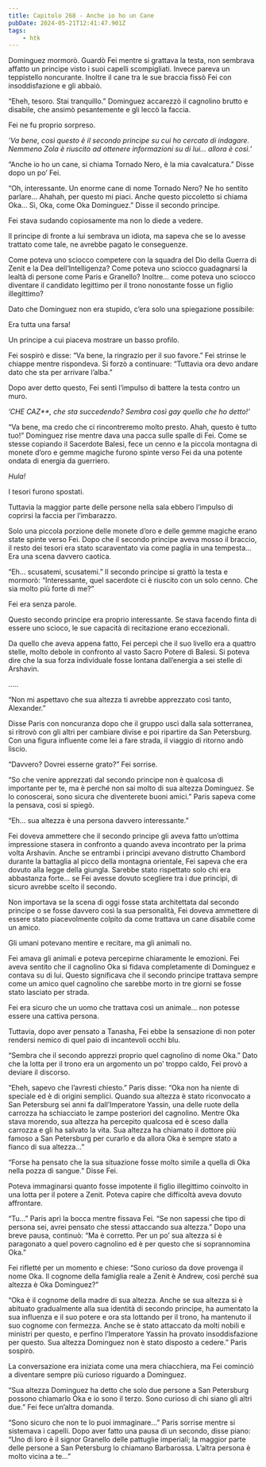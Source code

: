 ```yaml
---
title: Capitolo 268 - Anche io ho un Cane
pubDate: 2024-05-21T12:41:47.901Z
tags:
    - htk
---
```


Dominguez mormorò. Guardò Fei mentre si grattava la testa, non sembrava affatto un principe visto i suoi capelli scompigliati. Invece pareva un teppistello noncurante. Inoltre il cane tra le sue braccia fissò Fei con insoddisfazione e gli abbaiò.

“Eheh, tesoro. Stai tranquillo.” Dominguez accarezzò il cagnolino brutto e disabile, che ansimò pesantemente e gli leccò la faccia.

Fei ne fu proprio sorpreso.

<em>’Va bene, così questo è il secondo principe su cui ho cercato di indagare. Nemmeno Zola è riuscito ad ottenere informazioni su di lui… allora è così.’</em>

“Anche io ho un cane, si chiama Tornado Nero, è la mia cavalcatura.” Disse dopo un po’ Fei.

“Oh, interessante. Un enorme cane di nome Tornado Nero? Ne ho sentito parlare… Ahahah, per questo mi piaci. Anche questo piccoletto si chiama Oka… Sì, Oka, come Oka Dominguez.” Disse il secondo principe.

Fei stava sudando copiosamente ma non lo diede a vedere.

Il principe di fronte a lui sembrava un idiota, ma sapeva che se lo avesse trattato come tale, ne avrebbe pagato le conseguenze.

Come poteva uno sciocco competere con la squadra del Dio della Guerra di Zenit e la Dea dell’Intelligenza? Come poteva uno sciocco guadagnarsi la lealtà di persone come Paris e Granello? Inoltre… come poteva uno sciocco diventare il candidato legittimo per il trono nonostante fosse un figlio illegittimo?

Dato che Dominguez non era stupido, c’era solo una spiegazione possibile:

Era tutta una farsa!

Un principe a cui piaceva mostrare un basso profilo.

Fei sospirò e disse: “Va bene, la ringrazio per il suo favore.” Fei strinse le chiappe mentre rispondeva. Si forzò a continuare: “Tuttavia ora devo andare dato che sta per arrivare l’alba.”

Dopo aver detto questo, Fei sentì l’impulso di battere la testa contro un muro.

<em>’CHE CAZ**, che sta succedendo? Sembra così gay quello che ho detto!’</em>

“Va bene, ma credo che ci rincontreremo molto presto. Ahah, questo è tutto tuo!” Dominguez rise mentre dava una pacca sulle spalle di Fei. Come se stesse copiando il Sacerdote Balesi, fece un cenno e la piccola montagna di monete d’oro e gemme magiche furono spinte verso Fei da una potente ondata di energia da guerriero.

<em>Hula!</em>

I tesori furono spostati.

Tuttavia la maggior parte delle persone nella sala ebbero l’impulso di coprirsi la faccia per l’imbarazzo.

Solo una piccola porzione delle monete d’oro e delle gemme magiche erano state spinte verso Fei. Dopo che il secondo principe aveva mosso il braccio, il resto dei tesori era stato scaraventato via come paglia in una tempesta… Era una scena davvero caotica.

“Eh… scusatemi, scusatemi.” Il secondo principe si grattò la testa e mormorò: “Interessante, quel sacerdote ci è riuscito con un solo cenno. Che sia molto più forte di me?”

Fei era senza parole.

Questo secondo principe era proprio interessante. Se stava facendo finta di essere uno scioco, le sue capacità di recitazione erano eccezionali.

Da quello che aveva appena fatto, Fei percepì che il suo livello era a quattro stelle, molto debole in confronto al vasto Sacro Potere di Balesi. Si poteva dire che la sua forza individuale fosse lontana dall’energia a sei stelle di Arshavin.

…..

“Non mi aspettavo che sua altezza ti avrebbe apprezzato così tanto, Alexander.”

Disse Paris con noncuranza dopo che il gruppo uscì dalla sala sotterranea, si ritrovò con gli altri per cambiare divise e poi ripartire da San Petersburg. Con una figura influente come lei a fare strada, il viaggio di ritorno andò liscio.

“Davvero? Dovrei esserne grato?” Fei sorrise.

“So che venire apprezzati dal secondo principe non è qualcosa di importante per te, ma è perché non sai molto di sua altezza Dominguez. Se lo conoscerai, sono sicura che diventerete buoni amici.” Paris sapeva come la pensava, così si spiegò.

“Eh… sua altezza è una persona davvero interessante.”

Fei doveva ammettere che il secondo principe gli aveva fatto un’ottima impressione stasera in confronto a quando aveva incontrato per la prima volta Arshavin. Anche se entrambi i princìpi avevano distrutto Chambord durante la battaglia al picco della montagna orientale, Fei sapeva che era dovuto alla legge della giungla. Sarebbe stato rispettato solo chi era abbastanza forte… se Fei avesse dovuto scegliere tra i due princìpi, di sicuro avrebbe scelto il secondo.

Non importava se la scena di oggi fosse stata architettata dal secondo principe o se fosse davvero così la sua personalità, Fei doveva ammettere di essere stato piacevolmente colpito da come trattava un cane disabile come un amico.

Gli umani potevano mentire e recitare, ma gli animali no.

Fei amava gli animali e poteva percepirne chiaramente le emozioni. Fei aveva sentito che il cagnolino Oka si fidava completamente di Dominguez e contava su di lui. Questo significava che il secondo principe trattava sempre come un amico quel cagnolino che sarebbe morto in tre giorni se fosse stato lasciato per strada.

Fei era sicuro che un uomo che trattava così un animale… non potesse essere una cattiva persona.

Tuttavia, dopo aver pensato a Tanasha, Fei ebbe la sensazione di non poter rendersi nemico di quel paio di incantevoli occhi blu.

“Sembra che il secondo apprezzi proprio quel cagnolino di nome Oka.” Dato che la lotta per il trono era un argomento un po’ troppo caldo, Fei provò a deviare il discorso.

“Eheh, sapevo che l’avresti chiesto.” Paris disse: “Oka non ha niente di speciale ed è di origini semplici. Quando sua altezza è stato riconvocato a San Petersburg sei anni fa dall’Imperatore Yassin, una delle ruote della carrozza ha schiacciato le zampe posteriori del cagnolino. Mentre Oka stava morendo, sua altezza ha percepito qualcosa ed è sceso dalla carrozza e gli ha salvato la vita. Sua altezza ha chiamato il dottore più famoso a San Petersburg per curarlo e da allora Oka è sempre stato a fianco di sua altezza…”

“Forse ha pensato che la sua situazione fosse molto simile a quella di Oka nella pozza di sangue.” Disse Fei.

Poteva immaginarsi quanto fosse impotente il figlio illegittimo coinvolto in una lotta per il potere a Zenit. Poteva capire che difficoltà aveva dovuto affrontare.

“Tu…” Paris aprì la bocca mentre fissava Fei. “Se non sapessi che tipo di persona sei, avrei pensato che stessi attaccando sua altezza.” Dopo una breve pausa, continuò: “Ma è corretto. Per un po’ sua altezza si è paragonato a quel povero cagnolino ed è per questo che si soprannomina Oka.”

Fei rifletté per un momento e chiese: “Sono curioso da dove provenga il nome Oka. Il cognome della famiglia reale a Zenit è Andrew, così perché sua altezza è Oka Dominguez?”

“Oka è il cognome della madre di sua altezza. Anche se sua altezza si è abituato gradualmente alla sua identità di secondo principe, ha aumentato la sua influenza e il suo potere e ora sta lottando per il trono, ha mantenuto il suo cognome con fermezza. Anche se è stato attaccato da molti nobili e ministri per questo, e perfino l’Imperatore Yassin ha provato insoddisfazione per questo. Sua altezza Dominguez non è stato disposto a cedere.” Paris sospirò.

La conversazione era iniziata come una mera chiacchiera, ma Fei cominciò a diventare sempre più curioso riguardo a Dominguez.

“Sua altezza Dominguez ha detto che solo due persone a San Petersburg possono chiamarlo Oka e io sono il terzo. Sono curioso di chi siano gli altri due.” Fei fece un’altra domanda.

“Sono sicuro che non te lo puoi immaginare…” Paris sorrise mentre si sistemava i capelli. Dopo aver fatto una pausa di un secondo, disse piano: “Uno di loro è il signor Granello delle pattuglie imperiali; la maggior parte delle persone a San Petersburg lo chiamano Barbarossa. L’altra persona è molto vicina a te…”



